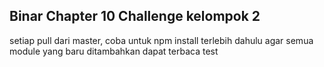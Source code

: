 
## Binar Chapter 10 Challenge kelompok 2

setiap pull dari master, coba untuk npm install terlebih dahulu agar semua module yang baru ditambahkan dapat terbaca
test
